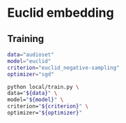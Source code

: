 # Euclid embedding

## Training

```sh
data="audioset"
model="euclid"
criterion="euclid_negative-sampling"
optimizer="sgd"

python local/train.py \
data="${data}" \
model="${model}" \
criterion="${criterion}" \
optimizer="${optimizer}"
```
